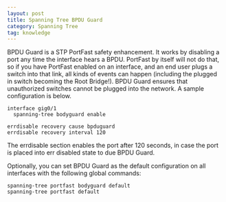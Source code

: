 ```yaml
---
layout: post
title: Spanning Tree BPDU Guard
category: Spanning Tree
tag: knowledge
---
```

BPDU Guard is a STP PortFast safety enhancement. It works by disabling a port any time the interface hears a BPDU. PortFast by itself will not do that, so if you have PortFast enabled on an interface, and an end user plugs a switch into that link, all kinds of events can happen (including the plugged in switch becoming the Root Bridge!). BPDU Guard ensures that unauthorized switches cannot be plugged into the network. A sample configuration is below.
```
interface gig0/1
  spanning-tree bodyguard enable

errdisable recovery cause bpduguard
errdisable recovery interval 120
```

The errdisable section enables the port after 120 seconds, in case the port is placed into err disabled state to due BPDU Guard.

Optionally, you can set BPDU Guard as the default configuration on all interfaces with the following global commands:
```
spanning-tree portfast bodyguard default
spanning-tree portfast default
```